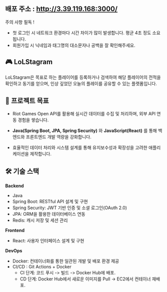 ## 배포 주소 : http://3.39.119.168:3000/ <br>
주의 사항 필독 ! 
- 첫 로그인 시 네트워크 환경마다 시간 차이가 많이 발생합니다. 평균 4초 정도 소요됩니다.
- 회원가입 시 닉네임과 태그명의 대소문자나 공백을 잘 확인해주세요.



## 🎮 LoLStagram 
LoLStagram은 목표로 하는 플레이어를 등록하거나 검색하여 해당 플레이어의 전적을 확인하고 동기를 얻으며, 인상 깊었던 오늘의 플레이를 공유할 수 있는 플랫폼입니다.

## 📌 프로젝트 목표
- Riot Games Open API를 활용해 실시간 데이터를 수집 및 처리하며, 외부 API 연동 경험을 쌓습니다.

- **Java(Spring Boot, JPA, Spring Security)** 와 **JavaScript(React)** 를 통해 백엔드와 프론트엔드 개발 역량을 강화합니다.

- 효율적인 데이터 처리와 시스템 설계를 통해 유지보수성과 확장성을 고려한 애플리케이션을 제작합니다.

## 🛠️ 기술 스택
**Backend**<br>
- Java
- Spring Boot: RESTful API 설계 및 구현
- Spring Security: JWT 기반 인증 및 소셜 로그인(OAuth 2.0)
- JPA: ORM을 활용한 데이터베이스 연동
- Redis: 캐시 저장 및 세션 관리

**Frontend**<br>
- React: 사용자 인터페이스 설계 및 구현

**DevOps**<br>
- Docker: 컨테이너화를 통한 일관된 개발 및 배포 환경 제공
- CI/CD : Git Actions + Docker
  -  CI 단계: 코드 푸시 -> 빌드 -> Docker Hub에 배포.
  -  CD 단계: Docker Hub에서 새로운 이미지를 Pull -> EC2에서 컨테이너 재배포.
